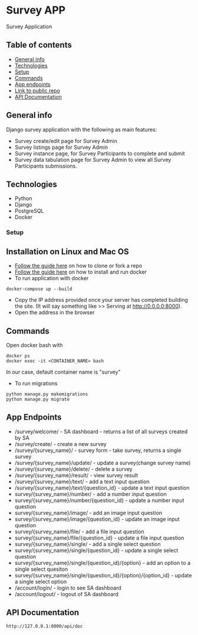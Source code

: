# Survey APP
Survey Application

## Table of contents
* [General info](#general-info)
* [Technologies](#technologies)
* [Setup](#setup)
* [Commands](#commands)
* [App endpoints](#app-endpoints)
* [Link to public repo](#public-repo)
* [API Documentation](#api-documentation)


## General info
Django survey application with the following as main features:

* Survey create/edit page for Survey Admin
* Survey listings page for Survey Admin
* Survey instance page, for Survey Participants to complete and submit
* Survey data tabulation page for Survey Admin to view all Survey Participants submissions.


## Technologies
* Python
* Django
* PostgreSQL
* Docker

### Setup
## Installation on Linux and Mac OS
* [Follow the guide here](https://help.github.com/articles/fork-a-repo) on how to clone or fork a repo
* [Follow the guide here](https://docs.docker.com/engine/install/) on how to install and run docker
* To run application with docker
```
docker-compose up --build
```
  
* Copy the IP address provided once your server has completed building the site. (It will say something like >> Serving at http://0.0.0.0:8000).
* Open the address in the browser

## Commands
Open docker bash with 
```
docker ps
docker exec -it <CONTAINER_NAME> bash
```
In our case, default container name is "survey"
* To run migrations
```
python manage.py makemigrations 
python manage.py migrate

```

## App Endpoints
* /survey/welcome/ - SA dashboard - returns a list of all surveys created by SA
* /survey/create/ - create a new survey
* /survey/{survey_name}/ - survey form - take survey, returns a single survey
* /survey/{survey_name}/update/ - update a survey(change survey name)
* /survey/{survey_name}/delete/ - delete a survey
* /survey/{survey_name}/result/ - view survey result
* /survey/{survey_name}/text/ - add a text input question
* /survey/{survey_name}/text/{question_id} - update a text input question
* survey/{survey_name}/number/ - add a number input question
* survey/{survey_name}/number/{question_id} - update a number input question 
* survey/{survey_name}/image/ - add an image input question
* survey/{survey_name}/image/{question_id} - update an image input question
* survey/{survey_name}/file/ - add a file input question
* survey/{survey_name}/file/{question_id} - update a file input question
* survey/{survey_name}/single/ - add a single select question
* survey/{survey_name}/single/{question_id} - update a single select question
* survey/{survey_name}/single/{question_id}/{option} - add an option to a single select quesiton
* survey/{survey_name}/single/{question_id}/{option}/{option_id} - update a single select option
* /account/login/ - login to see SA dashboard
* /account/logout/ - logout of SA dashboard

## API Documentation
```
http://127.0.0.1:8000/api/doc 
```
